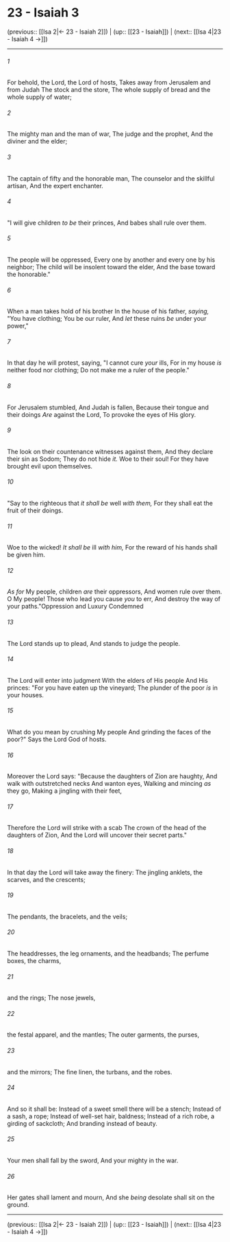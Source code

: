 # 23 - Isaiah 3

(previous:: [[Isa 2|← 23 - Isaiah 2]]) | (up:: [[23 - Isaiah]]) | (next:: [[Isa 4|23 - Isaiah 4 →]])

***


###### 1 
For behold, the Lord, the Lord of hosts, Takes away from Jerusalem and from Judah The stock and the store, The whole supply of bread and the whole supply of water; 

###### 2 
The mighty man and the man of war, The judge and the prophet, And the diviner and the elder; 

###### 3 
The captain of fifty and the honorable man, The counselor and the skillful artisan, And the expert enchanter. 

###### 4 
"I will give children _to be_ their princes, And babes shall rule over them. 

###### 5 
The people will be oppressed, Every one by another and every one by his neighbor; The child will be insolent toward the elder, And the base toward the honorable." 

###### 6 
When a man takes hold of his brother In the house of his father, _saying,_ "You have clothing; You be our ruler, And _let_ these ruins _be_ under your power," 

###### 7 
In that day he will protest, saying, "I cannot cure _your_ ills, For in my house _is_ neither food nor clothing; Do not make me a ruler of the people." 

###### 8 
For Jerusalem stumbled, And Judah is fallen, Because their tongue and their doings _Are_ against the Lord, To provoke the eyes of His glory. 

###### 9 
The look on their countenance witnesses against them, And they declare their sin as Sodom; They do not hide _it._ Woe to their soul! For they have brought evil upon themselves. 

###### 10 
"Say to the righteous that _it shall be_ well _with them,_ For they shall eat the fruit of their doings. 

###### 11 
Woe to the wicked! _It shall be_ ill _with him,_ For the reward of his hands shall be given him. 

###### 12 
_As for_ My people, children _are_ their oppressors, And women rule over them. O My people! Those who lead you cause _you_ to err, And destroy the way of your paths."Oppression and Luxury Condemned 

###### 13 
The Lord stands up to plead, And stands to judge the people. 

###### 14 
The Lord will enter into judgment With the elders of His people And His princes: "For you have eaten up the vineyard; The plunder of the poor _is_ in your houses. 

###### 15 
What do you mean by crushing My people And grinding the faces of the poor?" Says the Lord God of hosts. 

###### 16 
Moreover the Lord says: "Because the daughters of Zion are haughty, And walk with outstretched necks And wanton eyes, Walking and mincing _as_ they go, Making a jingling with their feet, 

###### 17 
Therefore the Lord will strike with a scab The crown of the head of the daughters of Zion, And the Lord will uncover their secret parts." 

###### 18 
In that day the Lord will take away the finery: The jingling anklets, the scarves, and the crescents; 

###### 19 
The pendants, the bracelets, and the veils; 

###### 20 
The headdresses, the leg ornaments, and the headbands; The perfume boxes, the charms, 

###### 21 
and the rings; The nose jewels, 

###### 22 
the festal apparel, and the mantles; The outer garments, the purses, 

###### 23 
and the mirrors; The fine linen, the turbans, and the robes. 

###### 24 
And so it shall be: Instead of a sweet smell there will be a stench; Instead of a sash, a rope; Instead of well-set hair, baldness; Instead of a rich robe, a girding of sackcloth; And branding instead of beauty. 

###### 25 
Your men shall fall by the sword, And your mighty in the war. 

###### 26 
Her gates shall lament and mourn, And she _being_ desolate shall sit on the ground.

***

(previous:: [[Isa 2|← 23 - Isaiah 2]]) | (up:: [[23 - Isaiah]]) | (next:: [[Isa 4|23 - Isaiah 4 →]])
